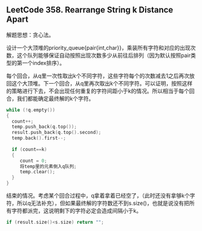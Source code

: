 ## LeetCode 358. Rearrange String k Distance Apart 

解题思想：贪心法。

设计一个大顶堆的priority_queue{pair{int,char}}，乘装所有字符和对应的出现次数，这个队列能够保证自动按照出现次数多少从前往后排列（因为默认按照pair类型的第一个index排序）。

每个回合，从q里一次性取出k个不同字符，这些字符每个的次数减去1之后再次放回这个大顶堆。下一个回合，从q里再次取出k个不同字符。可以证明，按照这样的策略进行下去，不会出现任何重复的字符间距小于k的情况。所以相当于每个回合，我们都能确定最终解的k个字符。
```cpp
while (!q.empty())
{       
  count++;
  temp.push_back(q.top());
  result.push_back(q.top().second);
  temp.back().first--;
  
  if (count==k)
  {
     count = 0;
     将temp里的元素倒入q队列;
     temp.clear();
  }
}
```
结束的情况。考虑某个回合过程中，q拿着拿着已经空了，（此时还没有拿够k个字符，所以q无法补充），但如果最终解的字符数还不到s.size()，也就是说没有把所有字符都派完，这说明剩下的字符必定会造成间隔小于k。
```cpp
if (result.size()<s.size) return "";
```
